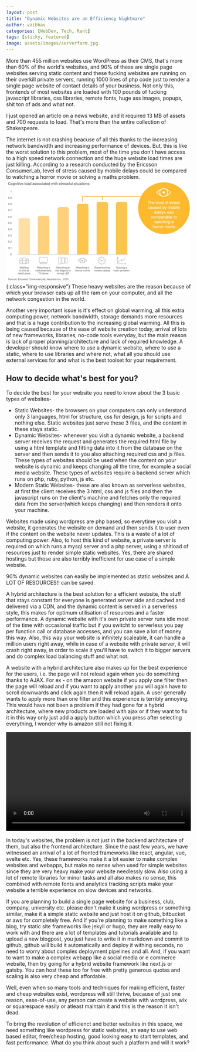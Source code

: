 ```yaml
---
layout: post
title: "Dynamic Websites are an Efficiency Nightmare"
author: vaibhav
categories: [WebDev, Tech, Rant]
tags: [sticky, featured]
image: assets/images/serverfarm.jpg
---
```

More than 455 million websites use WordPress as their CMS, that's more than 60% of the world's websites, and 90% of these are single page websites serving static content and these fucking websites are running on their overkill private servers, running 1000 lines of php code just to render a single page website of contact details of your business. Not only this, frontends of most websites are loaded with 100 pounds of fucking javascript libraries, css libraries, remote fonts, huge ass images, popups, shit ton of ads and what not.

I just opened an article on a news website, and it required 13 MB of assets and 700 requests to load. That's more than the entire collection of Shakespeare.

The internet is not crashing beacuse of all this thanks to the increasing network bandwidth and increasing performance of devices. But, this is like the worst solution to this problem, most of the time you don't have access to a high speed network connection and the huge website load times are just killing. According to a research conducted by the Ericsson ConsumerLab, level of stress caused by mobile delays could be compared to watching a horror movie or solving a maths problem. 
![research_graph](/assets/images/errcison_website_research.webp){:class="img-responsive"} 
These heavy websites are the reason because of which your browser eats up all the ram on your computer, and all the network congestion in the world.

Another very important issue is it's effect on global warming, all this extra computing power, network bandwidth, storage demands more resources and that is a huge contribution to the increasing global warming.
All this is being caused because of the ease of website creation today, arrival of lots of new frameworks, libraries, no-code tools everyday, but the main reason is lack of proper planning/architecture and lack of required knowledge. A developer should know where to use a dynamic website, where to use a static, where to use libraries and where not, what all you should use external services for and what is the best toolset for your requirement.

## How to decide what's best for you?
To decide the best for your website you need to know about the 3 basic types of websites-
+ Static Websites- the browsers on your computers can only understand only 3 languages, html for structure, css for design, js for scripts and nothing else. Static websites just serve these 3 files, and the content in these stays static.
+ Dynamic Websites- whenever you visit a dynamic website, a backend server receives the request and generates the required html  file by using a html template and fitting data into it from the database on the server and then sends it to you also attaching required css and js files. These types of websites should be used when the content on your website is dynamic and keeps changing all the time, for example a social media website. These types of websites require a backend server which runs on php, ruby, python, js etc.
+ Modern Static Websites- these are also known as serverless websites, at first the client receives the 3 html, css and js files and then the javascript runs on the client's machine and fetches only the required data from the server(which keeps changing) and then renders it onto your machine.

Websites made using wordpress are php based, so everytime you visit a website, it generates the website on demand and then sends it to user even if the content on the website never updates. This is a waste of a lot of computing power. Also, to host this kind of website, a private server is required on which runs a mysql server and a php server, using a shitload of resources just to render simple static websites. Yes, there are shared hostings but those are also terribly inefficient for use case of a simple website.

90% dynamic websites can easily be implemented as static websites and A LOT OF RESOURCES!! can be saved. 

A hybrid architecture is the best solution for a efficient website, the stuff that stays constant for everyone is generated server side and cached and delivered via a CDN, and the dynamic content is served in a serverless style, this makes for optimum utilisation of resources and a faster performance. A dynamic website with it's own private server runs idle most of the time with occasional traffic but if you switcht to serverless you pay per function call or database accesses, and you can save a lot of money this way. Also, this way your website is infinitely scaleable, it can handle a million users right away, while in case of a website with private server, it will crash right away, in order to scale it you'll have to switch it to bigger servers and do complex load balancing stuff and what not.

A website with a hybrid architecture also makes up for the best experience for the users, i.e. the page will not reload again when you do something thanks to AJAX. For ex - on the amazon website if you apply one filter then the page will reload and if you want to apply another you will again have to scroll downwards and click again then it will reload again. A user generally wants to apply more than one filter and this experience is terribly annoying. This would have not been a problem if they had gone for a hybrid architecture, where new products are loaded with ajax or if they want to fix it in this way only just add a apply button which you press after selecting everything, I wonder why is amazon still not fixing it.

<video width="100%" height="270" autoplay style="margin-left:auto; margin-right:auto;" loop>
  <source src="/assets/images/amazon.mp4" type="video/mp4">
Your browser does not support the video tag.
</video>

In today's websites, the problem is not just in the backend architecture of them, but also the frontend architecture. Since the past few years, we have witnessed an arrival of a lot of fronted frameworks like react, angular, vue, svelte etc. Yes, these frameworks make it a lot easier to make complex websites and webapps, but make no sense when used for simple websites since they are very heavy make your website needlessly slow. Also using a lot of remote libraries for minor tasks and all also makes no sense, this combined with remote fonts and analytics tracking scripts make your website a terrible experience on slow devices and networks.

If you are planning to build a single page website for a business, club, company, university etc. please don't make it using wordpress or something similar, make it a simple static website and just host it on github, bitbucket or aws for completely free. And if you're planning to make something like a blog, try static site frameworks like jekyll or hugo, they are really easy to work with and there are a lot of templates and tutorials available and to upload a new blogpost, you just have to write it in markdown and commit to github, github will build it automatically and deploy it withing seconds, no need to worry about complex deployment pipelines and all. And, if you want to want to make a complex webapp like a social media or e commerce website, then try going for a hybrid website framework like next.js or gatsby. You can host these too for free with pretty generous quotas and scaling is also very cheap and affordable.

Well, even when so many tools and techniques for making efficient, faster and cheap websites exist, wordpress will still thrive, because of just one reason, ease-of-use, any person can create a website with wordpress, wix or squarespace easily or atleast maintain it and this is the reason it isn't dead. 

To bring the revolution of efficienct and better websites in this space, we need something like wordpress for static websites, an easy to use web based editor, free/cheap hosting, good looking easy to start templates, and fast performance. What do you think about such a platform and will it work?
